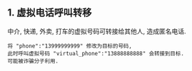## 1. 虚拟电话呼叫转移

中介, 快递, 外卖, 打车的虚拟号码可转接给其他人, 造成匿名电话.

```
将 "phone":"13999999999" 修改为目标的号码,
此时呼叫虚拟号码 "virtual_phone":"13888888888" 会转接到目标.
可能被诈骗分子利用.
```

